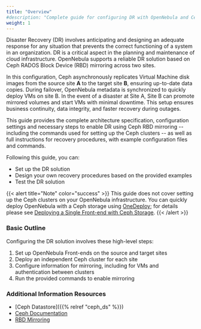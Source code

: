```yaml
---
title: "Overview"
#description: "Complete guide for configuring DR with OpenNebula and Ceph"
weight: 1
---
```


Disaster Recovery (DR) involves anticipating and designing an adequate response for any situation that prevents the correct functioning of a system in an organization. DR is a critical aspect in the planning and maintenance of cloud infrastructure. OpenNebula supports a reliable DR solution based on Ceph RADOS Block Device (RBD) mirroring across two sites.

In this configuration, Ceph asynchronously replicates Virtual Machine disk images from the source site **A** to the target site **B**, ensuring up-to-date data copies. During failover, OpenNebula metadata is synchronized to quickly deploy VMs on site B. In the event of a disaster at Site A, Site B can promote mirrored volumes and start VMs with minimal downtime. This setup ensures business continuity, data integrity, and faster recovery during outages.

This guide provides the complete architecture specification, configuration settings and necessary steps to enable DR using Ceph RBD mirroring -- including the commands used for setting up the Ceph clusters -- as well as full instructions for recovery procedures, with example configuration files and commands.

Following this guide, you can:

- Set up the DR solution
- Design your own recovery procedures based on the provided examples
- Test the DR solution

{{< alert title="Note" color="success" >}}
This guide does not cover setting up the Ceph clusters on your OpenNebula infrastructure. You can quickly deploy OpenNebula with a Ceph storage using [OneDeploy](https://github.com/OpenNebula/one-deploy); for details please see [Deploying a Single Front-end with Ceph Storage](https://github.com/OpenNebula/one-deploy/wiki/arch_single_ceph).
{{< /alert >}}

### Basic Outline

Configuring the DR solution involves these high-level steps:

1. Set up OpenNebula Front-ends on the source and target sites
1. Deploy an independent Ceph cluster for each site
1. Configure information for mirroring, including for VMs and authentication between clusters
1. Run the provided commands to enable mirroring

### Additional Information Resources

* [Ceph Datastore]({{% relref "ceph_ds" %}})
* [Ceph Documentation](https://docs.ceph.com/en/mimic/)
* [RBD Mirroring](https://docs.ceph.com/en/mimic/rbd/rbd-mirroring/)

